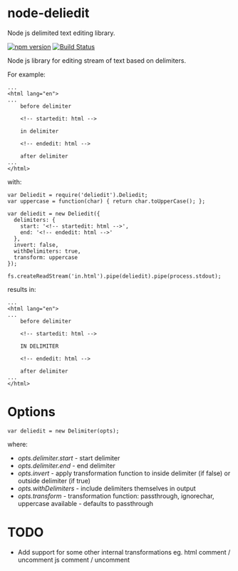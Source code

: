 # node-deliedit
Node js delimited text editing library.

[![npm version](https://badge.fury.io/js/deliedit.svg)](https://badge.fury.io/js/deliedit)
[![Build Status](https://travis-ci.org/edin-m/deliedit.svg?branch=master)](https://travis-ci.org/edin-m/deliedit)

Node js library for editing stream of text based on delimiters.

For example: 

```
...
<html lang="en">
...
    before delimiter

    <!-- startedit: html -->

    in delimiter

    <!-- endedit: html -->

    after delimiter
...
</html>
```

with:

```
var Deliedit = require('deliedit').Deliedit;
var uppercase = function(char) { return char.toUpperCase(); };

var deliedit = new Deliedit({
  delimiters: {
    start: '<!-- startedit: html -->',
    end: '<!-- endedit: html -->'
  },
  invert: false,
  withDelimiters: true,
  transform: uppercase
});

fs.createReadStream('in.html').pipe(deliedit).pipe(process.stdout);
```

results in:
```
...
<html lang="en">
...
    before delimiter

    <!-- startedit: html -->

    IN DELIMITER

    <!-- endedit: html -->

    after delimiter
...
</html>
```

Options
===
```
var deliedit = new Delimiter(opts);
```

where:
- *opts.delimiter.start* - start delimiter
- *opts.delimiter.end* - end delimiter
- *opts.invert* - apply transformation function to inside delimiter (if false) or outside delimiter (if true)
- *opts.withDelimiters* - include delimiters themselves in output
- *opts.transform* - transformation function: passthrough, ignorechar, uppercase available - defaults to passthrough

TODO
===

 - Add support for some other internal transformations
   eg.  html comment / uncomment
        js comment / uncomment
